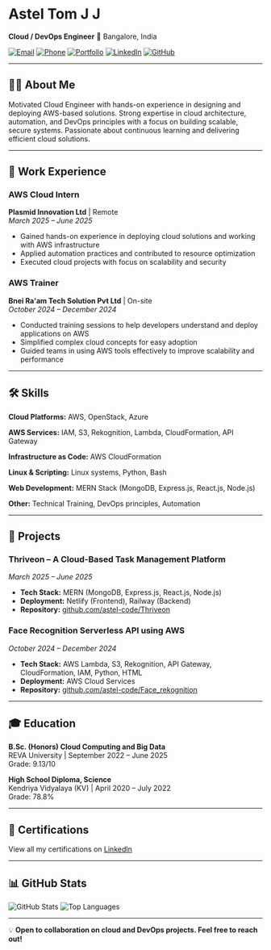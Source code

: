 # Astel Tom J J

**Cloud / DevOps Engineer** 📍 Bangalore, India

[![Email](https://img.shields.io/badge/Email-asteltom0%40gmail.com-red)](mailto:asteltom0@gmail.com)
[![Phone](https://img.shields.io/badge/Phone-%2B91%206238053614-green)](tel:+916238053614)
[![Portfolio](https://img.shields.io/badge/Portfolio-astell.netlify.app-blue)](https://astell.netlify.app/)
[![LinkedIn](https://img.shields.io/badge/LinkedIn-Profile-0077B5)](https://www.linkedin.com/in/asteltom/)
[![GitHub](https://img.shields.io/badge/GitHub-astel--code-181717)](https://github.com/astel-code)

---

## 👨‍💻 About Me

Motivated Cloud Engineer with hands-on experience in designing and deploying AWS-based solutions. Strong expertise in cloud architecture, automation, and DevOps principles with a focus on building scalable, secure systems. Passionate about continuous learning and delivering efficient cloud solutions.

---

## 💼 Work Experience

### AWS Cloud Intern
**Plasmid Innovation Ltd** | Remote  
*March 2025 – June 2025*

- Gained hands-on experience in deploying cloud solutions and working with AWS infrastructure
- Applied automation practices and contributed to resource optimization
- Executed cloud projects with focus on scalability and security

### AWS Trainer
**Bnei Ra'am Tech Solution Pvt Ltd** | On-site  
*October 2024 – December 2024*

- Conducted training sessions to help developers understand and deploy applications on AWS
- Simplified complex cloud concepts for easy adoption
- Guided teams in using AWS tools effectively to improve scalability and performance

---

## 🛠️ Skills

**Cloud Platforms:** AWS, OpenStack, Azure

**AWS Services:** IAM, S3, Rekognition, Lambda, CloudFormation, API Gateway

**Infrastructure as Code:** AWS CloudFormation

**Linux & Scripting:** Linux systems, Python, Bash

**Web Development:** MERN Stack (MongoDB, Express.js, React.js, Node.js)

**Other:** Technical Training, DevOps principles, Automation

---

## 🚀 Projects

### Thriveon – A Cloud-Based Task Management Platform
*March 2025 – June 2025*

- **Tech Stack:** MERN (MongoDB, Express.js, React.js, Node.js)
- **Deployment:** Netlify (Frontend), Railway (Backend)
- **Repository:** [github.com/astel-code/Thriveon](https://github.com/astel-code/Thriveon)

### Face Recognition Serverless API using AWS
*October 2024 – December 2024*

- **Tech Stack:** AWS Lambda, S3, Rekognition, API Gateway, CloudFormation, IAM, Python, HTML
- **Deployment:** AWS Cloud Services
- **Repository:** [github.com/astel-code/Face_rekognition](https://github.com/astel-code/Face_rekognition)

---

## 🎓 Education

**B.Sc. (Honors) Cloud Computing and Big Data**  
REVA University | September 2022 – June 2025  
Grade: 9.13/10

**High School Diploma, Science**  
Kendriya Vidyalaya (KV) | April 2020 – July 2022  
Grade: 78.8%

---

## 📜 Certifications

View all my certifications on [LinkedIn](https://www.linkedin.com/in/asteltom/)

---

## 📊 GitHub Stats

![GitHub Stats](https://github-readme-stats.vercel.app/api?username=astel-code&show_icons=true&theme=radical)
![Top Languages](https://github-readme-stats.vercel.app/api/top-langs/?username=astel-code&layout=compact&theme=radical)

---

💡 **Open to collaboration on cloud and DevOps projects. Feel free to reach out!**
